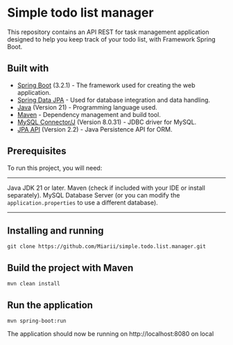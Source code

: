 # Simple todo list manager
This repository contains an API REST for task management application designed to help you keep track of your todo list, with Framework Spring Boot.

## Built with

- [Spring Boot](https://spring.io/projects/spring-boot) (3.2.1) - The framework used for creating the web application.
- [Spring Data JPA](https://spring.io/projects/spring-data-jpa) - Used for database integration and data handling.
- [Java](https://www.oracle.com/java/) (Version 21) - Programming language used.
- [Maven](https://maven.apache.org/) - Dependency management and build tool.
- [MySQL Connector/J](https://dev.mysql.com/downloads/connector/j/) (Version 8.0.31) - JDBC driver for MySQL.
- [JPA API](https://jakarta.ee/specifications/persistence/) (Version 2.2) - Java Persistence API for ORM.

## Prerequisites
To run this project, you will need:
***
Java JDK 21 or later.
Maven (check if included with your IDE or install separately).
MySQL Database Server (or you can modify the `application.properties` to use a different database).
***

## Installing and running
````
git clone https://github.com/Miarii/simple.todo.list.manager.git
````

## Build the project with Maven
````
mvn clean install
````

## Run the application
````
mvn spring-boot:run
````

The application should now be running on http://localhost:8080 on local
